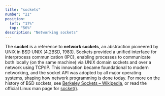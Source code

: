 ```yaml
---
title: "sockets"
number: "21"
position:
  left: "17%"
  top: "56%"
description: "Networking sockets"
---
```


The **socket** is a reference to **network sockets**,
an abstraction pioneered by UNIX in BSD UNIX (4.2BSD, 1983). Sockets
provided a unified interface for interprocess communication (IPC), enabling
processes to communicate both locally (on the same machine) via UNIX domain
sockets and over a network using TCP/IP. This innovation became
foundational to modern networking, and the socket API was adopted by all
major operating systems, shaping how network programming is done today.
For more on the history of BSD sockets, see [Berkeley Sockets –
Wikipedia](https://en.wikipedia.org/wiki/Berkeley_sockets), or read the
official Linux man page for [socket()](https://man7.org/linux/man-pages/man2/socket.2.html).

